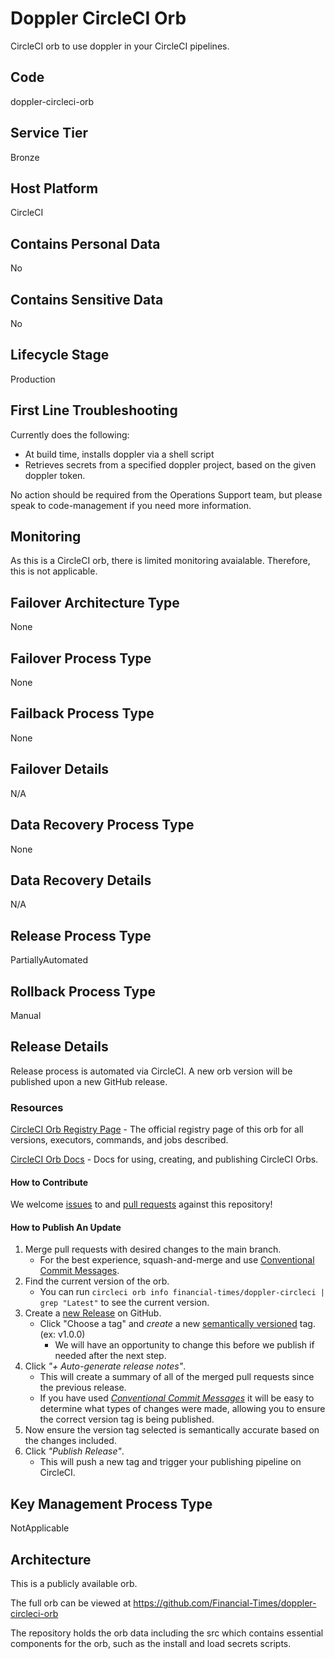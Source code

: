 # Doppler CircleCI Orb

CircleCI orb to use doppler in your CircleCI pipelines.

## Code

doppler-circleci-orb

## Service Tier

Bronze

## Host Platform

CircleCI

## Contains Personal Data

No

## Contains Sensitive Data

No

## Lifecycle Stage

Production

## First Line Troubleshooting

Currently does the following:

- At build time, installs doppler via a shell script
- Retrieves secrets from a specified doppler project, based on the given doppler token.

No action should be required from the Operations Support team, but please speak to code-management if you need more information.

## Monitoring

As this is a CircleCI orb, there is limited monitoring avaialable. Therefore, this is not applicable.

## Failover Architecture Type

None

## Failover Process Type

None

## Failback Process Type

None

## Failover Details

N/A

## Data Recovery Process Type

None

## Data Recovery Details

N/A

## Release Process Type

PartiallyAutomated

## Rollback Process Type

Manual

## Release Details

Release process is automated via CircleCI.
A new orb version will be published upon a new GitHub release.

### Resources

[CircleCI Orb Registry Page](https://circleci.com/developer/orbs/orb/financial-times/doppler-circleci) - The official registry page of this orb for all versions, executors, commands, and jobs described.

[CircleCI Orb Docs](https://circleci.com/docs/orb-intro/#section=configuration) - Docs for using, creating, and publishing CircleCI Orbs.

#### How to Contribute

We welcome [issues](https://github.com/Financial-Times/doppler-circleci-orb/issues) to and [pull requests](https://github.com/Financial-Times/doppler-circleci-orb/pulls) against this repository!

#### How to Publish An Update

1. Merge pull requests with desired changes to the main branch.
    - For the best experience, squash-and-merge and use [Conventional Commit Messages](https://conventionalcommits.org/).
2. Find the current version of the orb.
    - You can run `circleci orb info financial-times/doppler-circleci | grep "Latest"` to see the current version.
3. Create a [new Release](https://github.com/Financial-Times/doppler-circleci-orb/releases/new) on GitHub.
    - Click "Choose a tag" and _create_ a new [semantically versioned](http://semver.org/) tag. (ex: v1.0.0)
      - We will have an opportunity to change this before we publish if needed after the next step.
4. Click _"+ Auto-generate release notes"_.
    - This will create a summary of all of the merged pull requests since the previous release.
    - If you have used _[Conventional Commit Messages](https://conventionalcommits.org/)_ it will be easy to determine what types of changes were made, allowing you to ensure the correct version tag is being published.
5. Now ensure the version tag selected is semantically accurate based on the changes included.
6. Click _"Publish Release"_.
    - This will push a new tag and trigger your publishing pipeline on CircleCI.

## Key Management Process Type

NotApplicable

## Architecture

This is a publicly available orb.

The full orb can be viewed at https://github.com/Financial-Times/doppler-circleci-orb

The repository holds the orb data including the src which contains essential components for the orb, such as the install and load secrets scripts.
